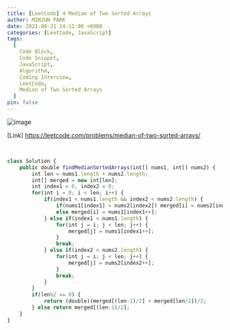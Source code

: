 ```yaml
---
title: [LeetCode] 4 Median of Two Sorted Arrays
author: MINJUN PARK
date: 2021-08-21 14:11:00 +0900
categories: [LeetCode, JavaScript]
tags:
  [
    Code Block,
    Code Snippet,
    JavaScript,
    Algorithm,
    Coding Interview,
    LeetCode,
    Median of Two Sorted Arrays
  ]
pin: false
---
```


![image](https://user-images.githubusercontent.com/88752447/130302411-78bf9bf2-ad00-4dcb-a19f-37fa1ce7d3c6.png)

[Link] <https://leetcode.com/problems/median-of-two-sorted-arrays/>

<br>

```javascript
class Solution {
    public double findMedianSortedArrays(int[] nums1, int[] nums2) {
        int len = nums1.length + nums2.length;
        int[] merged = new int[len];
        int index1 = 0, index2 = 0;
        for(int i = 0; i < len; i++) {
            if(index1 < nums1.length && index2 < nums2.length) {
                if(nums1[index1] > nums2[index2]) merged[i] = nums2[index2++];
                else merged[i] = nums1[index1++];
            } else if(index1 < nums1.length) {
                for(int j = i; j < len; j++) {
                    merged[j] = nums1[index1++];
                }
                break;
            } else if(index2 < nums2.length) {
                for(int j = i; j < len; j++) {
                    merged[j] = nums2[index2++];
                }
                break;
            }
        }
        if(len%2 == 0) {
            return (double)(merged[(len-1)/2] + merged[len/2])/2;
        } else return merged[(len-1)/2];
    }
}
```
